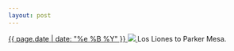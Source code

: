 ```yaml
---
layout: post
---
```


<p>
  <a href="/309">
    <time>{{ page.date | date: "%e %B %Y" }}</time>
    <img src="{{ site.assets_url }}/309.jpg">
  </a>
  Los Liones to Parker Mesa.
</p>

